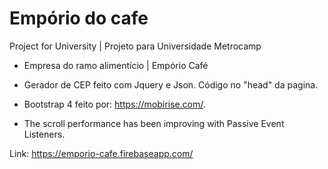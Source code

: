 # Empório do cafe

Project for University | Projeto para Universidade Metrocamp

- Empresa do ramo alimentício | Empório Café

- Gerador de CEP feito com Jquery e Json. Código no "head" da pagina.

- Bootstrap 4 feito por: https://mobirise.com/.

- The scroll performance has been improving with Passive Event Listeners.

Link: https://emporio-cafe.firebaseapp.com/